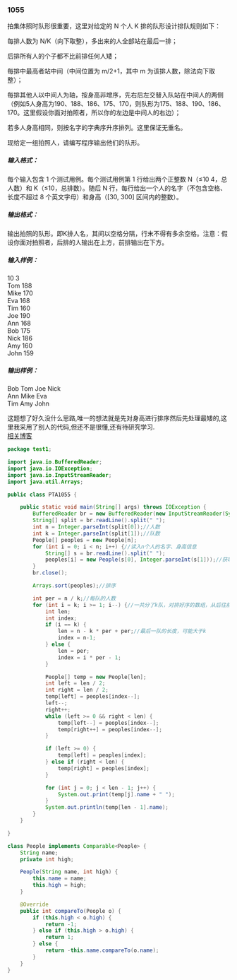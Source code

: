 ### 1055
拍集体照时队形很重要，这里对给定的 N 个人 K 排的队形设计排队规则如下：  

每排人数为 N/K（向下取整），多出来的人全部站在最后一排；  

后排所有人的个子都不比前排任何人矮；  

每排中最高者站中间（中间位置为 m/2+1，其中 m 为该排人数，除法向下取整）；  

每排其他人以中间人为轴，按身高非增序，先右后左交替入队站在中间人的两侧（例如5人身高为190、188、186、175、170，则队形为175、188、190、186、170。这里假设你面对拍照者，所以你的左边是中间人的右边）；  

若多人身高相同，则按名字的字典序升序排列。这里保证无重名。  

现给定一组拍照人，请编写程序输出他们的队形。  

##### 输入格式：  
每个输入包含 1 个测试用例。每个测试用例第 1 行给出两个正整数 N（≤10
​4
​​ ，总人数）和 K（≤10，总排数）。随后 N 行，每行给出一个人的名字（不包含空格、长度不超过 8 个英文字母）和身高（[30, 300] 区间内的整数）。  

##### 输出格式：  
输出拍照的队形。即K排人名，其间以空格分隔，行末不得有多余空格。注意：假设你面对拍照者，后排的人输出在上方，前排输出在下方。  

##### 输入样例：  
10 3  
Tom 188  
Mike 170  
Eva 168  
Tim 160  
Joe 190  
Ann 168  
Bob 175  
Nick 186  
Amy 160  
John 159  
##### 输出样例：  
Bob Tom Joe Nick  
Ann Mike Eva  
Tim Amy John  

这题想了好久没什么思路,唯一的想法就是先对身高进行排序然后先处理最矮的,这里我采用了别人的代码,但还不是很懂,还有待研究学习.  
[相关博客](https://blog.csdn.net/JingLisen/article/details/82527462)  

```java
package test1;

import java.io.BufferedReader;
import java.io.IOException;
import java.io.InputStreamReader;
import java.util.Arrays;

public class PTA1055 {

    public static void main(String[] args) throws IOException {
        BufferedReader br = new BufferedReader(new InputStreamReader(System.in));
        String[] split = br.readLine().split(" ");
        int n = Integer.parseInt(split[0]);//人数
        int k = Integer.parseInt(split[1]);//队数
        People[] peoples = new People[n];
        for (int i = 0; i < n; i++) {//读入n个人的名字、身高信息
            String[] s = br.readLine().split(" ");
            peoples[i] = new People(s[0], Integer.parseInt(s[1]));//获取姓名和对应的身高
        }
        br.close();

        Arrays.sort(peoples);//排序

        int per = n / k;//每队的人数
        for (int i = k; i >= 1; i--) {//一共分了k队，对排好序的数组，从后往前一队一队的处理，达到题目要求的结果
            int len;
            int index;
            if (i == k) {
                len = n - k * per + per;//最后一队的长度，可能大于k
                index = n-1;
            } else {
                len = per;
                index = i * per - 1;
            }

            People[] temp = new People[len];
            int left = len / 2;
            int right = len / 2;
            temp[left] = peoples[index--];
            left--;
            right++;
            while (left >= 0 && right < len) {
                temp[left--] = peoples[index--];
                temp[right++] = peoples[index--];
            }

            if (left >= 0) {
                temp[left] = peoples[index];
            } else if (right < len) {
                temp[right] = peoples[index];
            }

            for (int j = 0; j < len - 1; j++) {
                System.out.print(temp[j].name + " ");
            }
            System.out.println(temp[len - 1].name);
        }
    }

}

class People implements Comparable<People> {
    String name;
    private int high;

    People(String name, int high) {
        this.name = name;
        this.high = high;
    }

    @Override
    public int compareTo(People o) {
        if (this.high < o.high) {
            return -1;
        } else if (this.high > o.high) {
            return 1;
        } else {
            return -this.name.compareTo(o.name);
        }
    }
}
```
